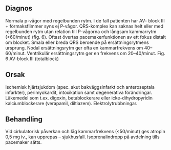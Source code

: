 ## Diagnos

Normala p-vågor med regelbunden rytm. I de fall patienten har AV- block III + förmaksflimmer syns ej P-vågor. QRS-komplex kan saknas helt eller med regelbunden rytm utan relation till P-vågorna och långsam kammarrytm (<60/minut) (fig. 6). Oftast övertas pacemakerfunktionen av ett fokus distalt om blocket. Smala eller breda QRS beroende på ersättningsrytmens ursprung. Nodal ersättningsrytm ger ofta en kammarfrekvens om 40–60/minut. Ventrikulär ersättningsrytm ger en frekvens om 20–40/minut.
Fig. 6 AV-block III (totalblock)

## Orsak

Ischemisk hjärtsjukdom (spec. akut bakväggsinfarkt och anteroseptala infarkter), perimyokardit, intoxikation samt degenerativa förändringar. Läkemedel som t.ex. digoxin, betablockerare eller icke-dihydropyridin kalciumblockerare (verapamil, diltiazem). Elektrolytrubbningar.

## Behandling

Vid cirkulatorisk påverkan och låg kammarfrekvens (<50/minut) ges atropin 0,5 mg iv., kan upprepas – sjukhusfall. Isoprenalindropp på avdelning tills pacemaker sätts.

